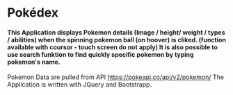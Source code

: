 # Pokédex

#### This Application displays Pokemon details (Image / height/ weight / types / abilities) when the spinning pokemon ball (on hoover) is cliked. (function available with coursor - touch screen do not apply) It is also possible to use search funktion to find quickly specific pokemon by typing pokemon's name.

 Pokemon Data are pulled from API  https://pokeapi.co/api/v2/pokemon/
 The Application is written with JQuery and Bootstrapp.
